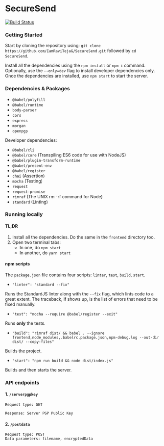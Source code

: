 # SecureSend
[![Build Status](https://travis-ci.org/IamRaviTejaG/SecureSend.svg?branch=master)](https://travis-ci.org/IamRaviTejaG/SecureSend)

### Getting Started
Start by cloning the repository using: `git clone https://github.com/IamRaviTejaG/SecureSend.git` followed by `cd SecureSend`.

Install all the dependencies using the `npm install` or `npm i` command. Optionally, use the `--only=dev` flag to install developer dependencies only. Once the dependencies are installed, use `npm start` to start the server.

### Dependencies & Packages
- `@babel/polyfill`
- `@babel/runtime`
- `body-parser`
- `cors`
- `express`
- `morgan`
- `openpgp`

Developer dependencies:
- `@babel/cli`
- `@babel/core` (Transpiling ES6 code for use with NodeJS)
- `@babel/plugin-transform-runtime`
- `@babel/present-env`
- `@babel/register`
- `chai` (Assertion)
- `mocha` (Testing)
- `request`
- `request-promise`
- `rimraf` (The UNIX rm -rf command for Node)
- `standard` (Linting)

### Running locally
#### TL;DR
1. Install all the dependencies. Do the same in the `frontend` directory too.
2. Open two terminal tabs:
    - In one, do `npm start`
    - In another, do `yarn start`

#### npm scripts
The `package.json` file contains four scripts: `linter`, `test`, `build`, `start`.

- `"linter": "standard --fix"`

Runs the StandardJS linter along with the `--fix` flag, which lints code to a great extent. The traceback, if shows up, is the list of errors that need to be fixed manually.

- `"test": "mocha --require @babel/register --exit"`

Runs **only** the tests.

- `"build": "rimraf dist/ && babel . --ignore frontend,node_modules,.babelrc,package.json,npm-debug.log --out-dir dist/ --copy-files"`

Builds the project.

- `"start": "npm run build && node dist/index.js"`

Builds and then starts the server.

### API endpoints
#### 1. `/serverpgpkey`
```
Request type: GET
```
```
Response: Server PGP Public Key
```

#### 2. `/postdata`
```
Request type: POST
Data parameters: filename, encryptedData
```
